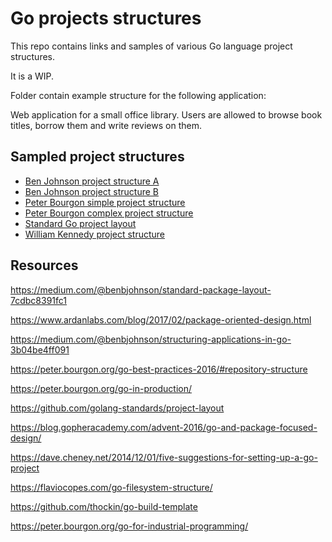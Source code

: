 # Go projects structures

This repo contains links and samples of various Go language project structures.

It is a WIP.

Folder contain example structure for the following application:

Web application for a small office library. 
Users are allowed to browse book titles, borrow them and write reviews on them.

## Sampled project structures

* [Ben Johnson project structure A](ben_johnson/libraryA/README.md)
* [Ben Johnson project structure B](ben_johnson/libraryB/README.md)
* [Peter Bourgon simple project structure](peter_bourgon/librarySimple/README.md)
* [Peter Bourgon complex project structure](peter_bourgon/libraryA/README.md)
* [Standard Go project layout](standard_go_project_layout/README.md)
* [William Kennedy project structure](william_kennedy/README.md)


## Resources

https://medium.com/@benbjohnson/standard-package-layout-7cdbc8391fc1

https://www.ardanlabs.com/blog/2017/02/package-oriented-design.html

https://medium.com/@benbjohnson/structuring-applications-in-go-3b04be4ff091

https://peter.bourgon.org/go-best-practices-2016/#repository-structure

https://peter.bourgon.org/go-in-production/

https://github.com/golang-standards/project-layout

https://blog.gopheracademy.com/advent-2016/go-and-package-focused-design/

https://dave.cheney.net/2014/12/01/five-suggestions-for-setting-up-a-go-project

https://flaviocopes.com/go-filesystem-structure/

https://github.com/thockin/go-build-template

https://peter.bourgon.org/go-for-industrial-programming/
